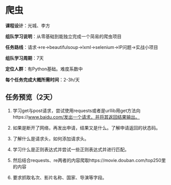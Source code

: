 # 爬虫

**课程设计**：光城、李方

**组队学习说明**：从零基础到能独立完成一个简易的爬虫项目

**任务路线**：请求→re→beautifulsoup→lxml→selenium→IP问题→实战小项目

**组队学习周期**：7天

**定位人群**：有Python基础。难度系数中

**每个任务完成大概所需时间**：2-3h/天


## 任务预览（2天）

1. 学习get与post请求，尝试使用requests或者是urllib用get方法向https://www.baidu.com/发出一个请求，并将其返回结果输出。

2. 如果是断开了网络，再发出申请，结果又是什么。了解申请返回的状态码。

3. 了解什么是请求头，如何添加请求头。

4. 学习什么是正则表达式并尝试一些正则表达式并进行匹配。

5. 然后结合requests、re两者的内容爬取https://movie.douban.com/top250里的内容

6. 要求抓取名次、影片名称、国家、导演等字段。